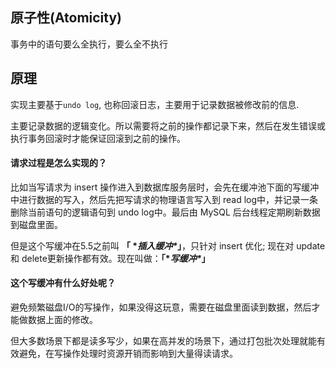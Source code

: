 ## 原子性(Atomicity)

事务中的语句要么全执行，要么全不执行



## 原理

实现主要基于`undo log`, 也称回滚日志，主要用于记录数据被修改前的信息.

主要记录数据的逻辑变化。所以需要将之前的操作都记录下来，然后在发生错误或执行事务回滚时才能保证回滚到之前的操作。



#### 请求过程是怎么实现的？

比如当写请求为 insert 操作进入到数据库服务层时，会先在缓冲池下面的写缓冲中进行数据的写入，然后先把写请求的物理语言写入到 read log中，并记录一条删除当前语句的逻辑语句到 undo log中。最后由 MySQL 后台线程定期刷新数据到磁盘里面。

但是这个写缓冲在5.5之前叫 **「 \**插入缓冲\**」**，只针对 insert 优化; 现在对 update 和 delete更新操作都有效。现在叫做：**「\**写缓冲\**」**

#### 这个写缓冲有什么好处呢？

避免频繁磁盘I/O的写操作，如果没得这玩意，需要在磁盘里面读到数据，然后才能做数据上面的修改。

但大多数场景下都是读多写少，如果在高并发的场景下，通过打包批次处理就能有效避免，在写操作处理时资源开销而影响到大量得读请求。